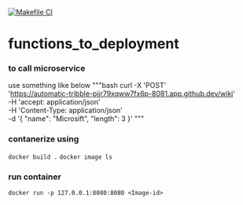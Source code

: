 [![Makefile CI](https://github.com/Rad-Monk/functions_to_deployment/actions/workflows/makefile.yml/badge.svg)](https://github.com/Rad-Monk/functions_to_deployment/actions/workflows/makefile.yml)

# functions_to_deployment
 ### to call microservice
 use something like below
 """bash
 curl -X 'POST' \
  'https://automatic-tribble-pjjr79xqww7fx6p-8081.app.github.dev/wiki' \
  -H 'accept: application/json' \
  -H 'Content-Type: application/json' \
  -d '{
  "name": "Microsift",
  "length": 3
}'
 """

 ### contanerize using
 `docker build .`
 `docker image ls`

 ### run container
 `docker run -p 127.0.0.1:8080:8080 <Image-id>`